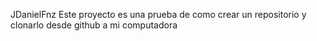JDanielFnz
Este proyecto es una prueba de como crear un repositorio y clonarlo desde github a mi computadora
